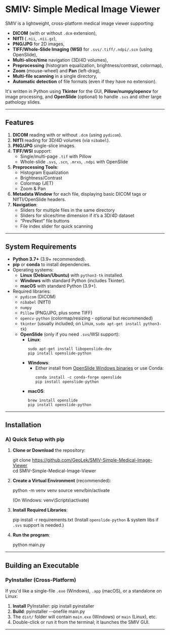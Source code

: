 # SMIV: Simple Medical Image Viewer

SMIV is a lightweight, cross-platform medical image viewer supporting:
- **DICOM** (with or without `.dcm` extension),
- **NIfTI** (`.nii`, `.nii.gz`),
- **PNG/JPG** for 2D images,
- **TIFF/Whole‐Slide Imaging (WSI)** for `.svs/.tiff/.ndpi/.scn` (using OpenSlide),
- **Multi-slice/time** navigation (3D/4D volumes),
- **Preprocessing** (histogram equalization, brightness/contrast, colormap),
- **Zoom** (mouse-wheel) and **Pan** (left-drag),
- **Multi-file scanning** in a single directory,
- **Automatic detection** of file formats (even if they have no extension).

It's written in Python using **Tkinter** for the GUI, **Pillow/numpy/opencv** for image processing, and **OpenSlide** (optional) to handle `.svs` and other large pathology slides.

---

## Features

1. **DICOM** reading with or without `.dcm` (using `pydicom`).
2. **NIfTI** reading for 3D/4D volumes (via `nibabel`).
3. **PNG/JPG** single-slice images.
4. **TIFF/WSI** support:
   - Single/multi-page `.tif` with Pillow
   - Whole-slide `.svs`, `.scn`, `.mrxs`, `.ndpi` with OpenSlide
5. **Preprocessing Tools**:
   - Histogram Equalization
   - Brightness/Contrast
   - Colormap (JET)
   - Zoom & Pan
6. **Metadata Window** for each file, displaying basic DICOM tags or NIfTI/OpenSlide headers.
7. **Navigation**:
   - Sliders for multiple files in the same directory
   - Sliders for slices/time dimension if it’s a 3D/4D dataset
   - “Prev/Next” file buttons
   - File index slider for quick scanning

---

## System Requirements

- **Python 3.7+** (3.9+ recommended).
- **pip** or **conda** to install dependencies.
- Operating systems:
  - **Linux (Debian/Ubuntu)** with `python3-tk` installed.
  - **Windows** with standard Python (includes Tkinter).
  - **macOS** with standard Python (3.9+).
- Required libraries:
  - `pydicom` (DICOM)
  - `nibabel` (NIfTI)
  - `numpy`
  - `Pillow` (PNG/JPG, plus some TIFF)
  - `opencv-python` (colormap/resizing - optional but recommended)
  - `tkinter` (usually included; on Linux, `sudo apt-get install python3-tk`)
  - **OpenSlide** (only if you need `.svs`/WSI support):
    - **Linux**:
      ```
      sudo apt-get install libopenslide-dev
      pip install openslide-python
      ```
    - **Windows**:
      - Either install from [OpenSlide Windows binaries](https://openslide.org/download/)
        or use Conda:
        ```
        conda install -c conda-forge openslide
        pip install openslide-python
        ```
    - **macOS**:
      ```
      brew install openslide
      pip install openslide-python
      ```

---

## Installation

### A) Quick Setup with pip

1. **Clone or Download** the repository:
   
   git clone https://github.com/GeoLek/SMIV-Simple-Medical-Image-Viewer  
   cd SMIV-Simple-Medical-Image-Viewer

2. **Create a Virtual Environment** (recommended):
   
   python -m venv venv
   source venv/bin/activate

   (On Windows: venv\Scripts\activate)

3. **Install Required Libraries**:
   
   pip install -r requirements.txt
   (Install `openslide-python` & system libs if `.svs` support is needed.)

4. **Run the program**:
   
   python main.py

---

## Building an Executable

### PyInstaller (Cross-Platform)

If you'd like a single-file `.exe` (Windows), `.app` (macOS), or a standalone on Linux:

1. **Install** PyInstaller:
   pip install pyinstaller
2. **Build**:
pyinstaller --onefile main.py
3. The `dist/` folder will contain `main.exe` (Windows) or `main` (Linux), etc.
4. Double-click or run it from the terminal; it launches the SMIV GUI.

---

   
